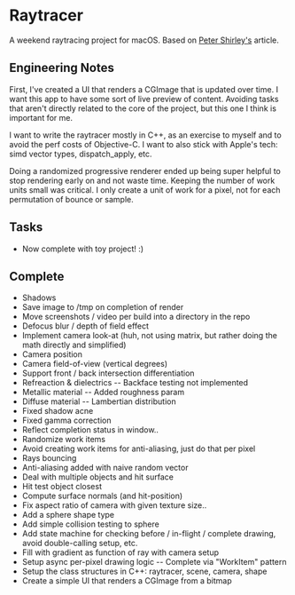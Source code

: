 
# Raytracer

A weekend raytracing project for macOS. Based on [Peter Shirley's](https://raytracing.github.io/books/RayTracingInOneWeekend.html) article.

## Engineering Notes

First, I've created a UI that renders a CGImage that is updated over time. I want this app
to have some sort of live preview of content. Avoiding tasks that aren't directly related to the core
of the project, but this one I think is important for me.

I want to write the raytracer mostly in C++, as an exercise to myself and to avoid the perf costs of Objective-C.
I want to also stick with Apple's tech: simd vector types, dispatch_apply, etc.

Doing a randomized progressive renderer ended up being super helpful to stop rendering early on and not waste time.
Keeping the number of work units small was critical. I only create a unit of work for a pixel, not for each permutation
of bounce or sample.

## Tasks

- Now complete with toy project! :)

## Complete

- Shadows
- Save image to /tmp on completion of render
- Move screenshots / video per build into a directory in the repo
- Defocus blur / depth of field effect
- Implement camera look-at (huh, not using matrix, but rather doing the math directly and simplified)
- Camera position
- Camera field-of-view (vertical degrees)
- Support front / back intersection differentiation
- Refreaction & dielectrics
-- Backface testing not implemented
- Metallic material
-- Added roughness param
- Diffuse material
-- Lambertian distribution
- Fixed shadow acne
- Fixed gamma correction
- Reflect completion status in window..
- Randomize work items
- Avoid creating work items for anti-aliasing, just do that per pixel
- Rays bouncing
- Anti-aliasing added with naive random vector
- Deal with multiple objects and hit surface
- Hit test object closest
- Compute surface normals (and hit-position)
- Fix aspect ratio of camera with given texture size..
- Add a sphere shape type
- Add simple collision testing to sphere
- Add state machine for checking before / in-flight / complete drawing, avoid double-calling setup, etc.
- Fill with gradient as function of ray with camera setup
- Setup async per-pixel drawing logic
-- Complete via "WorkItem" pattern
- Setup the class structures in C++: raytracer, scene, camera, shape
- Create a simple UI that renders a CGImage from a bitmap
